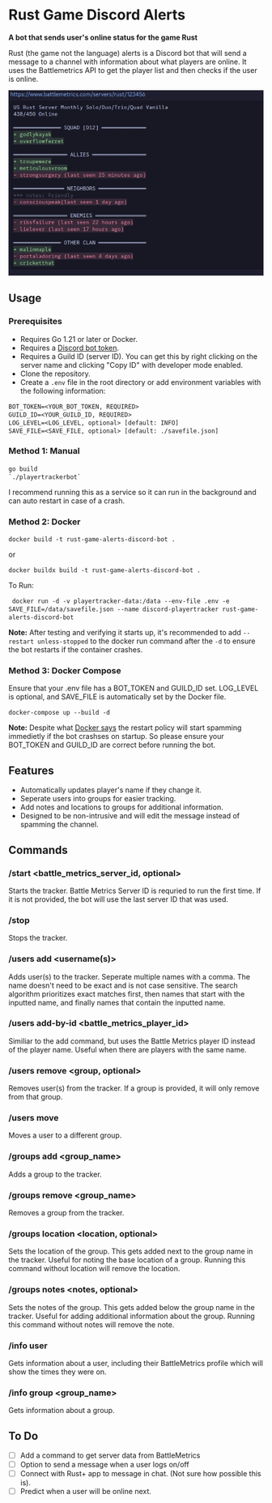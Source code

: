 # Rust Game Discord Alerts

**A bot that sends user's online status for the game Rust**

Rust (the game not the language) alerts is a Discord bot that will send a message to a channel with information about what players are online. It uses the Battlemetrics API to get the player list and then checks if the user is online.

![Tracker Message](./screenshot1.png)

## Usage

### Prerequisites

- Requires Go 1.21 or later or Docker.
- Requires a [Discord bot token](https://discord.com/developers/applications).
- Requires a Guild ID (server ID). You can get this by right clicking on the server name and clicking "Copy ID" with developer mode enabled.
- Clone the repository.
- Create a `.env` file in the root directory or add environment variables with the following information:

```env
BOT_TOKEN=<YOUR_BOT_TOKEN, REQUIRED>
GUILD_ID=<YOUR_GUILD_ID, REQUIRED>
LOG_LEVEL=<LOG_LEVEL, optional> [default: INFO]
SAVE_FILE=<SAVE_FILE, optional> [default: ./savefile.json]
```

### Method 1: Manual

```
go build
`./playertrackerbot`
```

I recommend running this as a service so it can run in the background and can auto restart in case of a crash.

### Method 2: Docker

```
docker build -t rust-game-alerts-discord-bot .
```

or

```
docker buildx build -t rust-game-alerts-discord-bot .
```

To Run:

```
 docker run -d -v playertracker-data:/data --env-file .env -e SAVE_FILE=/data/savefile.json --name discord-playertracker rust-game-alerts-discord-bot
```

**Note:** After testing and verifying it starts up, it's recommended to add `--restart unless-stopped` to the docker run command after the `-d` to ensure the bot restarts if the container crashes.

### Method 3: Docker Compose

Ensure that your .env file has a BOT_TOKEN and GUILD_ID set. LOG_LEVEL is optional, and SAVE_FILE is automatically set by the Docker file.

```
docker-compose up --build -d

```

**Note:** Despite what [Docker says](https://docs.docker.com/config/containers/start-containers-automatically/#:~:text=A%20restart%20policy%20only%20takes%20effect%20after%20a%20container%20starts%20successfully.%20In%20this%20case%2C%20starting%20successfully%20means%20that%20the%20container%20is%20up%20for%20at%20least%2010%20seconds%20and%20Docker%20has%20started%20monitoring%20it.%20This%20prevents%20a%20container%20which%20doesn%27t%20start%20at%20all%20from%20going%20into%20a%20restart%20loop.) the restart policy will start spamming immedietly if the bot crashses on startup. So please ensure your BOT_TOKEN and GUILD_ID are correct before running the bot.

## Features

- Automatically updates player's name if they change it.
- Seperate users into groups for easier tracking.
- Add notes and locations to groups for additional information.
- Designed to be non-intrusive and will edit the message instead of spamming the channel.

## Commands

### /start <battle_metrics_server_id, optional>

Starts the tracker. Battle Metrics Server ID is requried to run the first time. If it is not provided, the bot will use the last server ID that was used.

### /stop

Stops the tracker.

### /users add <username(s)> <group>

Adds user(s) to the tracker. Seperate multiple names with a comma. The name doesn't need to be exact and is not case sensitive. The search algorithm prioritizes exact matches first, then names that start with the inputted name, and finally names that contain the inputted name.

### /users add-by-id <battle_metrics_player_id> <group>

Similiar to the add command, but uses the Battle Metrics player ID instead of the player name. Useful when there are players with the same name.

### /users remove <username> <group, optional>

Removes user(s) from the tracker. If a group is provided, it will only remove from that group.

### /users move <username> <group>

Moves a user to a different group.

### /groups add <group_name>

Adds a group to the tracker.

### /groups remove <group_name>

Removes a group from the tracker.

### /groups location <location, optional>

Sets the location of the group. This gets added next to the group name in the tracker. Useful for noting the base location of a group. Running this command without location will remove the location.

### /groups notes <notes, optional>

Sets the notes of the group. This gets added below the group name in the tracker. Useful for adding additional information about the group. Running this command without notes will remove the note.

### /info user <username>

Gets information about a user, including their BattleMetrics profile which will show the times they were on.

### /info group <group_name>

Gets information about a group.

## To Do

- [ ] Add a command to get server data from BattleMetrics
- [ ] Option to send a message when a user logs on/off
- [ ] Connect with Rust+ app to message in chat. (Not sure how possible this is).
- [ ] Predict when a user will be online next.
